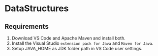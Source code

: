 # DataStructures

## Requirements
1. Download VS Code and Apache Maven and install both.
2. Install the Visual Studio `extension pack for Java` and `Maven for Java`.
3. Setup JAVA_HOME as JDK folder path in VS Code user settings.

